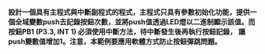 #### 設計一個具有主程式與中斷副程式的程式，主程式只具有參數初始化功能，提供一個全域變數push去記錄按鈕次數，並將push值透過LED燈以二進制顯示該值。而按鈕PB1 (P3.3, INT 1) 必須使用中斷方法，待中斷發生後再執行按鈕記錄， 讓push變數值增加1。注意，本範例要應用軟體方式防止按鈕彈跳問題。
